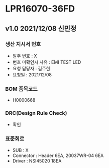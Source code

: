 # LPR16070-36FD

## v1.0 2021/12/08 신민정

### 생산 지시서 번호
* 발주 번호 : X
* 번호 미확인시 사유 : EMI TEST LED
* 요청 담당자 : 김주현
* 요청일 : 2021/12/08

###  BOM 품목코드
* H0000668

### DRC(Design Rule Check)
* 확인

### 표준회로
* SUB : X
* Connector : Header 6EA, 20037WR-04 6EA
* Driver : NSI45020 18EA
